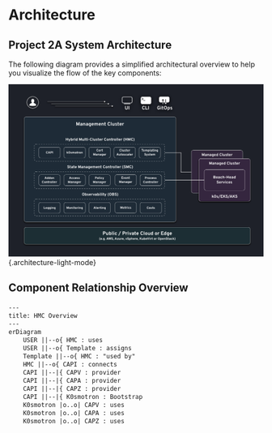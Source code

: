 # Architecture

## Project 2A System Architecture

The following diagram provides a simplified architectural overview to help you visualize the flow of the key components:

![2A architecture](assets/architecture.png){.architecture-light-mode}

## Component Relationship Overview

```mermaid
---
title: HMC Overview
---
erDiagram
    USER ||--o{ HMC : uses
    USER ||--o{ Template : assigns
    Template ||--o{ HMC : "used by"
    HMC ||--o{ CAPI : connects
    CAPI ||--|{ CAPV : provider
    CAPI ||--|{ CAPA : provider
    CAPI ||--|{ CAPZ : provider
    CAPI ||--|{ K0smotron : Bootstrap
    K0smotron |o..o| CAPV : uses
    K0smotron |o..o| CAPA : uses
    K0smotron |o..o| CAPZ : uses
```

